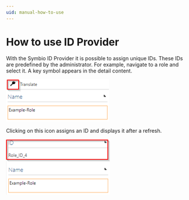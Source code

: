 ```yaml
---
uid: manual-how-to-use
---
```

# How to use ID Provider

With the Symbio ID Provider it is possible to assign unique IDs. These
IDs are predefined by the administrator. For example, navigate to a role
and select it. A key symbol appears in the detail content.

![Click on create unique id button](media/image23.png)

Clicking on this icon assigns an ID and displays it after a
refresh.

![See created id in top of detail content](media/image24.png)
